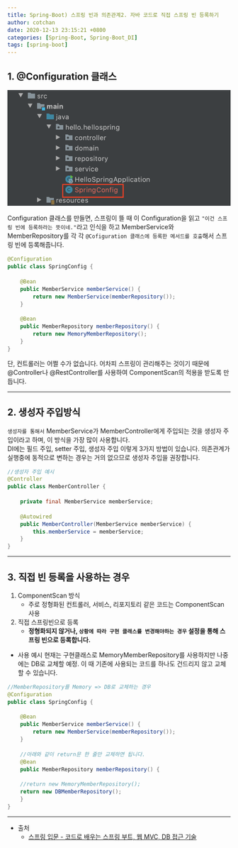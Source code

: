 ```yaml
---
title: Spring-Boot) 스프링 빈과 의존관계2. 자바 코드로 직접 스프링 빈 등록하기 
author: cotchan 
date: 2020-12-13 23:15:21 +0800 
categories: [Spring-Boot, Spring-Boot_DI]
tags: [spring-boot] 
---
```


## 1. @Configuration 클래스

![Desktop View](/assets/img/post/spring-boot/2020-12-13-springboot-configuration-class.png)

Configuration 클래스를 만들면, 스프링이 뜰 때 이 Configuration을 읽고 `"이건 스프링 빈에 등록하라는 뜻이네."`라고 인식을 하고 MemberService와 MemberRepository를 각 각 `@Cofiguration 클래스에 등록한 메서드를 호출`해서 스프링 빈에 등록해줍니다. 

```java
@Configuration
public class SpringConfig {

    @Bean
    public MemberService memberService() {
        return new MemberService(memberRepository());
    }

    @Bean
    public MemberRepository memberRepository() {
        return new MemoryMemberRepository();
    }
}
```

단, 컨트롤러는 어쩔 수가 없습니다. 어차피 스프링이 관리해주는 것이기 때문에 @Controller나 @RestController를 사용하여 ComponentScan의 적용을 받도록 만듭니다.    

---


## 2. 생성자 주입방식

`생성자를 통해서` MemberService가 MemberController에게 주입되는 것을 생성자 주입이라고 하며, 이 방식을 가장 많이 사용합니다.         
DI에는 필드 주입, setter 주입, 생성자 주입 이렇게 3가지 방법이 있습니다. 의존관계가 실행중에 동적으로 변하는 경우는 거의 없으므로 생성자 주입을 권장합니다.    

```java
//생성자 주입 예시
@Controller
public class MemberController {

    private final MemberService memberService;

    @Autowired
    public MemberController(MemberService memberService) {
        this.memberService = memberService;
    }
}
```

--- 

## 3. 직접 빈 등록을 사용하는 경우  

1. ComponentScan 방식
	+ 주로 정형화된 컨트롤러, 서비스, 리포지토리 같은 코드는 ComponentScan 사용
2. 직접 스프링빈으로 등록
	+ **정형화되지 않거나, `상황에 따라 구현 클래스를 변경해야하는 경우` 설정을 통해 스프링 빈으로 등록합니다.**


+ 사용 예시
현재는 구현클래스로 MemoryMemberRepository를 사용하지만 나중에는 DB로 교체할 예정. 이 때 기존에 사용되는 코드를 하나도 건드리지 않고 교체할 수 있습니다.

```java
//MemberRepository를 Memory => DB로 교체하는 경우
@Configuration
public class SpringConfig {

    @Bean
    public MemberService memberService() {
        return new MemberService(memberRepository());
    }

    //아래와 같이 return문 한 줄만 교체하면 됩니다.
    @Bean
    public MemberRepository memberRepository() {
        
	//return new MemoryMemberRepository();
	return new DBMemberRepository();
    }
}
```

 








---

+ 출처
	+ [스프링 입문 - 코드로 배우는 스프링 부트, 웹 MVC, DB 접근 기술](https://www.inflearn.com/course/%EC%8A%A4%ED%94%84%EB%A7%81-%EC%9E%85%EB%AC%B8-%EC%8A%A4%ED%94%84%EB%A7%81%EB%B6%80%ED%8A%B8/dashboard)
